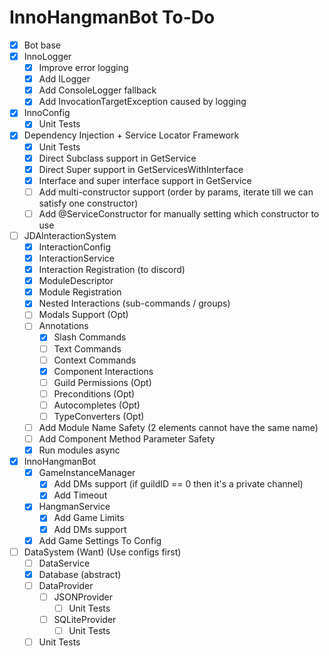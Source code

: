 # InnoHangmanBot To-Do
- [x] Bot base
- [x] InnoLogger
  - [x] Improve error logging
  - [x] Add ILogger
  - [x] Add ConsoleLogger fallback
  - [x] Add InvocationTargetException caused by logging
- [x] InnoConfig
  - [x] Unit Tests
- [x] Dependency Injection + Service Locator Framework
  - [x] Unit Tests
  - [x] Direct Subclass support in GetService
  - [x] Direct Super support in GetServicesWithInterface
  - [x] Interface and super interface support in GetService
  - [ ] Add multi-constructor support (order by params, iterate till we 
can satisfy one constructor)
  - [ ] Add @ServiceConstructor for manually setting which constructor to use
- [ ] JDAInteractionSystem
  - [x] InteractionConfig
  - [x] InteractionService
  - [x] Interaction Registration (to discord)
  - [x] ModuleDescriptor
  - [x] Module Registration
  - [x] Nested Interactions (sub-commands / groups) 
  - [ ] Modals Support (Opt)
  - [ ] Annotations
    - [x] Slash Commands
    - [ ] Text Commands
    - [ ] Context Commands
    - [x] Component Interactions
    - [ ] Guild Permissions (Opt)
    - [ ] Preconditions (Opt)
    - [ ] Autocompletes (Opt)
    - [ ] TypeConverters (Opt)
  - [ ] Add Module Name Safety (2 elements cannot have the same name)
  - [ ] Add Component Method Parameter Safety
  - [x] Run modules async
- [x] InnoHangmanBot
  - [x] GameInstanceManager
    - [x] Add DMs support (if guildID == 0 then it's a private channel)
    - [x] Add Timeout
  - [x] HangmanService
    - [x] Add Game Limits
    - [x] Add DMs support
  - [x] Add Game Settings To Config
- [ ] DataSystem (Want) (Use configs first)
  - [ ] DataService
  - [x] Database (abstract)
  - [ ] DataProvider
    - [ ] JSONProvider
      - [ ] Unit Tests
    - [ ] SQLiteProvider
      - [ ] Unit Tests
  - [ ] Unit Tests